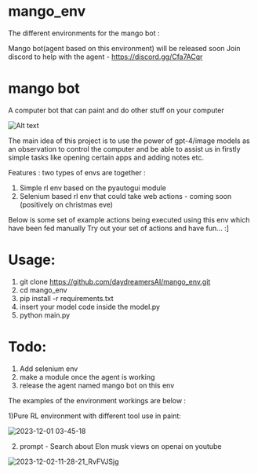 # mango_env
The different environments for the mango bot :

Mango bot(agent based on this environment) will be released soon 
Join discord to help with the agent - https://discord.gg/Cfa7ACqr
# mango bot
A computer bot that can paint and do other stuff on your computer

<img src="original.jpg" alt="Alt text" title="Optional title">


The main idea of this project is to use the power of gpt-4/image models as an observation to control the computer and be able to assist us in firstly simple tasks like opening certain apps and adding notes etc.

Features :
two types of envs are together :
1) Simple rl env based on the pyautogui module
2) Selenium based rl env that could take web actions - coming soon (positively on christmas eve)

Below is some set of example actions being executed using this env which have been fed manually
Try out your set of actions and have fun... :]

# Usage: 
1) git clone https://github.com/daydreamersAI/mango_env.git
2) cd mango_env
3) pip install -r requirements.txt
4) insert your model code inside the model.py
5) python main.py


# Todo:
1) Add selenium env
2) make a module once the agent is working
3) release the agent named mango bot on this env

The examples of the environment workings are below :

1)Pure RL environment with different tool use in paint:

![2023-12-01 03-45-18](https://github.com/daydreamersAI/mango/assets/61907310/55fd7a07-8ad0-4a4b-95ef-71dee3e37918)

2) prompt - Search about Elon musk views on openai on youtube

![2023-12-02-11-28-21_RvFVJSjg](https://github.com/daydreamersAI/mango/assets/61907310/48c1e3ce-c7a7-4171-aff7-68a6dd1a1d88)

